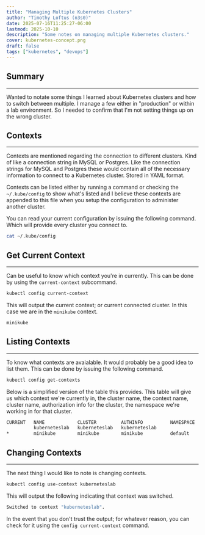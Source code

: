 ```yaml
---
title: "Managing Multiple Kubernetes Clusters"
author: "Timothy Loftus (n3s0)"
date: 2025-07-16T11:25:27-06:00
lastmod: 2025-10-10
description: "Some notes on managing multiple Kubernetes clusters."
cover: kubernetes-concept.png
draft: false
tags: ["kubernetes", "devops"]
---
```


## Summary
---

Wanted to notate some things I learned about Kubernetes clusters and how to
switch between multiple. I manage a few either in "production" or within a lab
environment. So I needed to confirm that I'm not setting things up on the wrong
cluster.

## Contexts
---

Contexts are mentioned regarding the connection to different clusters. Kind of
like a connection string in MySQL or Postgres. Like the connection strings for
MySQL and Postgres these would contain all of the necessary information to
connect to a Kubernetes cluster. Stored in YAML format.

Contexts can be listed either by running a command or checking the
```~/.kube/config``` to show what's listed and I believe these contexts are
appended to this file when you setup the configuration to administer another
cluster.

You can read your current configuration by issuing the following command. Which
will provide every cluster you connect to.

```sh
cat ~/.kube/config
```

## Get Current Context
---

Can be useful to know which context you're in currently. This can be done by
using the ```current-context``` subcommand.

```sh
kubectl config current-context
```

This will output the current context; or current connected cluster. In this case
we are in the ```minikube``` context.

```sh
minikube
```

## Listing Contexts
---

To know what contexts are avaialable. It would probably be a good idea to list
them. This can be done by issuing the following command.

```sh
kubectl config get-contexts
```

Below is a simplified version of the table this provides. This table will give
us which context we're currently in, the cluster name, the context name, cluster
name, authorization info for the cluster, the namespace we're working in for
that cluster.

```sh
CURRENT   NAME            CLUSTER         AUTHINFO          NAMESPACE
          kuberneteslab   kuberneteslab   kuberneteslab
*         minikube        minikube        minikube          default
```

## Changing Contexts
---

The next thing I would like to note is changing contexts.

```sh
kubectl config use-context kuberneteslab
```

This will output the following indicating that context was switched.

```sh
Switched to context "kuberneteslab".
```

In the event that you don't trust the output; for whatever reason, you can check
for it using the ```config current-context``` command.
